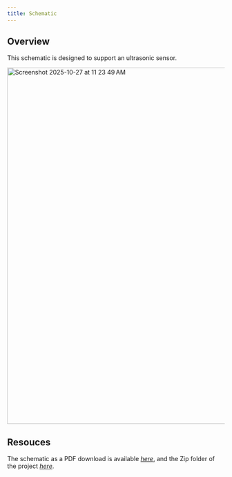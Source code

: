 ```yaml
---
title: Schematic
---
```


## Overview

This schematic is designed to support an ultrasonic sensor. 


<img width="1199" height="826" alt="Screenshot 2025-10-27 at 11 23 49 AM" src="https://github.com/user-attachments/assets/f5f58aec-e9a7-431f-8db1-3b0a23f16963" />




## Resouces

The schematic as a PDF download is available [*here*](https://github.com/user-attachments/files/23171048/NEW_ID_sch.pdf), and the Zip folder of the project [*here*](https://github.com/user-attachments/files/23015023/HL_Ind_Subsys.zip).
